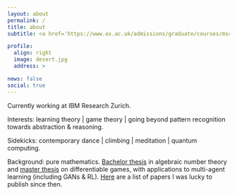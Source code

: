 ```yaml
---
layout: about
permalink: /
title: about
subtitle: <a href='https://www.ox.ac.uk/admissions/graduate/courses/msc-mathematics-and-foundations-computer-science'>MSc Mathematics & Theoretical Computer Science • University of Oxford</a>

profile:
  align: right
  image: desert.jpg
  address: >

news: false
social: true
---
```


Currently working at IBM Research Zurich.

Interests: learning theory | game theory | going beyond pattern recognition towards abstraction & reasoning.

Sidekicks: contemporary dance | climbing | meditation | quantum computing.

Background: pure mathematics. [Bachelor thesis](https://aletcher.github.io/assets/pdf/bsc_thesis.pdf) in algebraic number theory and [master thesis](https://aletcher.github.io/assets/pdf/msc_thesis.pdf) on differentiable games, with applications to multi-agent learning (including GANs & RL). [Here](https://aletcher.github.io/publications/) are a list of papers I was lucky to publish since then.
